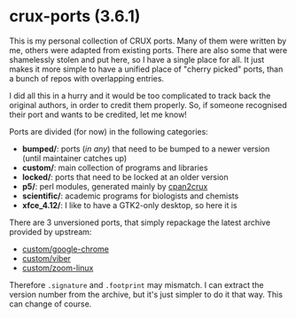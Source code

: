 # crux-ports (3.6.1)

This is my personal collection of CRUX ports. Many of them were written
by me, others were adapted from existing ports. There are also some that
were shamelessly stolen and put here, so I have a single place for all.
It just makes it more simple to have a unified place of "cherry picked"
ports, than a bunch of repos with overlapping entries.

I did all this in a hurry and it would be too complicated to track back
the original authors, in order to credit them properly. So, if someone
recognised their port and wants to be credited, let me know!

Ports are divided (for now) in the following categories:
* **bumped/**: ports (*in any*) that need to be bumped to a newer version (until maintainer catches up)
* **custom/**: main collection of programs and libraries
* **locked/**: ports that need to be locked at an older version
* **p5/**: perl modules, generated mainly by [cpan2crux](https://crux.nu/portdb/index.php?q=cpan2crux&a=search)
* **scientific/**: academic programs for biologists and chemists
* **xfce_4.12/**: I like to have a GTK2-only desktop, so here it is

There are 3 unversioned ports, that simply repackage the latest archive
provided by upstream:

* [custom/google-chrome](custom/google-chrome)
* [custom/viber](custom/viber)
* [custom/zoom-linux](custom/zoom-linux)

Therefore `.signature` and `.footprint` may mismatch. I can extract the
version number from the archive, but it's just simpler to do it that
way. This can change of course.
